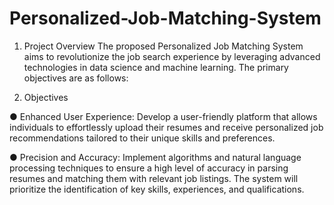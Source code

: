 # Personalized-Job-Matching-System

1. Project Overview
The proposed Personalized Job Matching System aims to revolutionize the job search experience
by leveraging advanced technologies in data science and machine learning. The primary
objectives are as follows:

2. Objectives

  ● Enhanced User Experience: Develop a user-friendly platform that allows individuals to effortlessly upload their resumes and receive personalized job recommendations tailored to their unique skills and preferences.
  
  ● Precision and Accuracy: Implement algorithms and natural language processing techniques to ensure a high level of accuracy in parsing resumes and matching them with
relevant job listings. The system will prioritize the identification of key skills, experiences, and qualifications.
